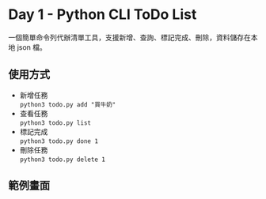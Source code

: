# Day 1 - Python CLI ToDo List

一個簡單命令列代辦清單工具，支援新增、查詢、標記完成、刪除，資料儲存在本地 json 檔。

## 使用方式

- 新增任務  
  `python3 todo.py add "買牛奶"`
- 查看任務  
  `python3 todo.py list`
- 標記完成  
  `python3 todo.py done 1`
- 刪除任務  
  `python3 todo.py delete 1`

## 範例畫面
